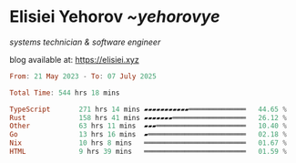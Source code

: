 # Elisiei Yehorov *~yehorovye*

*systems technician & software engineer*

blog available at: https://elisiei.xyz

<!--START_SECTION:waka-->

```haskell
From: 21 May 2023 - To: 07 July 2025

Total Time: 544 hrs 18 mins

TypeScript       271 hrs 14 mins ▰▰▰▰▰▰▰▰▰▰▰══════════════   44.65 %
Rust             158 hrs 41 mins ▰▰▰▰▰▰▰══════════════════   26.12 %
Other            63 hrs 11 mins  ▰▰▰══════════════════════   10.40 %
Go               13 hrs 16 mins  ▰════════════════════════   02.18 %
Nix              10 hrs 8 mins   ═════════════════════════   01.67 %
HTML             9 hrs 39 mins   ═════════════════════════   01.59 %
```

<!--END_SECTION:waka-->
